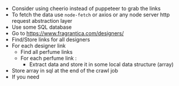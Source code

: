 - Consider using cheerio instead of puppeteer to grab the links
- To fetch the data use `node-fetch` or axios or any node server http request abstraction layer
- Use some SQL database
- Go to https://www.fragrantica.com/designers/
- Find/Store links for all designers
- For each designer link
    - Find all perfume links
    - For each perfume link : 
      - Extract data and store it in some local data structure (array)
- Store array in sql at the end of the crawl job
- If you need 
